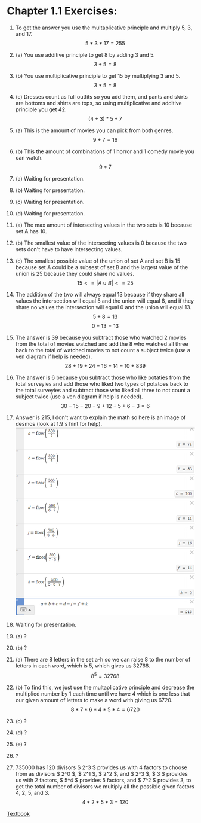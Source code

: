 # Chapter 1.1 Exercises:
1. To get the answer you use the multaplicative principle and multiply 5, 3, and 17.
$$5 * 3 * 17 = 255$$
2. (a) You use additive principle to get 8 by adding 3 and 5.
$$3 + 5 = 8$$
2. (b) You use multiplicative principle to get 15 by multiplying 3 and 5.
$$3 * 5 = 8$$
2. (c) Dresses count as full outfits so you add them, and pants and skirts are bottoms and shirts are tops, so using multiplicative and additive principle you get 42.
$$(4+3) * 5 + 7$$
3. (a) This is the amount of movies you can pick from both genres.
$$9 + 7 = 16$$
3. (b) This the amount of combinations of 1 horror and 1 comedy movie you can watch.
$$9 * 7$$
4. (a) Waiting for presentation.

4. (b) Waiting for presentation.

4. (c) Waiting for presentation.

4. (d) Waiting for presentation.

5. (a) The max amount of intersecting values in the two sets is 10 because set A has 10.
5. (b) The smallest value of the intersecting values is 0 because the two sets don't have to have intersecting values.
5. (c) The smallest possible value of the union of set A and set B is 15 because set A could be a subsest of set B and the largest value of the union is 25 because they could share no values.
$$15 <=  |A ∪ B| <= 25$$
6. The addition of the two will always equal 13 because if they share all values the intersection will equal 5 and the union will equal 8, and if they share no values the intersection will equal 0 and the union will equal 13.
$$5 + 8 = 13$$
$$0 + 13 = 13$$
7. The answer is 39 because you subtract those who watched 2 movies from the total of movies watched and add the 8 who watched all three back to the total of watched movies to not count a subject twice (use a ven diagram if help is needed).
$$28+19+24−16−14−10+8  39$$
8. The answer is 6 because you subtract those who like potaties from the total surveyies and add those who liked two types of potatoes back to the total surveyies and subtract those who liked all three to not count a subject twice (use a ven diagram if help is needed).
$$30 - 15 - 20 - 9 + 12 + 5 + 6 - 3 = 6$$
9. Answer is 215, I don't want to explain the math so here is an image of desmos (look at 1.9's hint for help).
![Math_1](image-1.png)
10. Waiting for presentation.
11. (a) ?
11. (b) ?
12. (a) There are 8 letters in the set a-h so we can raise 8 to the number of letters in each word, which is 5, which gives us 32768.
$$8^5 = 32768$$
12. (b) To find this, we just use the multaplicative principle and decrease the multiplied number by 1 each time until we have 4 which is one less that our given amount of letters to make a word with giving us 6720.
$$8 * 7 * 6 * 4 * 5 * 4 = 6720$$
12. (c) ?
12. (d) ?
12. (e) ?
13. ?
14. 735000 has 120 divisors $ 2^3 $ provides us with 4 factors to choose from as divisors $ 2^0 $, $ 2^1 $, $ 2^2 $, and $ 2^3 $, $ 3 $ provides us with 2 factors, $ 5^4 $ provides 5 factors, and $ 7^2 $ provides 3, to get the total number of divisors we multiply all the possible given factors 4, 2, 5, and 3.
$$4 * 2 * 5 * 3 = 120$$

[Textbook](https://discrete.openmathbooks.org/dmoi3.html)